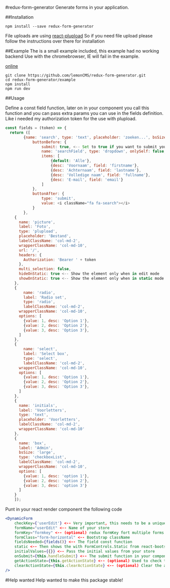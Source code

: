 #redux-form-generator
Generate forms in your application.

##Installation
````
npm install --save redux-form-generator
````

File uploads are using [react-plupload](https://github.com/lemonCMS/react-plupload)
So if you need file upload please follow the instructions over there for installation

##Example
The is a small example included, this example had no working backend
Use with the chromebrowser, IE will fail in the example.

[online](http://redux-form-generator.babyblox.nl)


````
git clone https://github.com/lemonCMS/redux-form-generator.git
cd redux-form-generator/example
npm install
npm run dev
````


##Usage

Define a const field function, later on in your component you call this function and you can pass extra params you can use in the fields definition. 
Like i needed my authorization token for the use with plupload.

````javascript
const fields = (token) => {
  return ([
		{name: 'search', type: 'text', placeholder: 'zoeken...', bsSize: 'large',
			buttonBefore: {
				submit: true, <-- Set to true if you want to submit your form after you made a selection
				name: 'searchField', type: 'dropdown', onlySelf: false,
				items: [
					{default: 'Alle'},
					{desc: 'Voornaam', field: 'firstname'},
					{desc: 'Achternaam', field: 'lastname'},
					{desc: 'Volledige naam', field: 'fullname'},
					{desc: 'E-mail', field: 'email'}
				]
			},
			buttonAfter: {
				type: 'submit',
				value: <i className="fa fa-search"></i>
			}
		}, 
    {
      name: 'picture',
      label: 'Foto',
      type: 'plupload',
      placeholder: 'Bestand',
      labelClassName: 'col-md-2',
      wrapperClassName: 'col-md-10',
      url: '/',
      headers: {
        Authorization: 'Bearer ' + token
      },
      multi_selection: false,
      hideOnStatic: true <-- Show the element only when in edit mode
      showOnStatic: true <-- Show the element only when in static mode 
    },
    {
    	name: 'radio',
    	label: 'Radio set',
    	type: 'radio',
    	labelClassName: 'col-md-2',
      wrapperClassName: 'col-md-10',
      options: [
      	{value: 1, desc: 'Option 1'},
      	{value: 2, desc: 'Option 2'},
      	{value: 3, desc: 'Option 3'},
      ]
    },
    {
    	name: 'select',
    	label: 'Select box',
    	type: 'select',
    	labelClassName: 'col-md-2',
      wrapperClassName: 'col-md-10',
      options: [
      	{value: 1, desc: 'Option 1'},
      	{value: 2, desc: 'Option 2'},
      	{value: 3, desc: 'Option 3'},
      ]
    },    
    {
      name: 'initials',
      label: 'Voorletters',
      type: 'text',
      placeholder: 'Voorletters',
      labelClassName: 'col-md-2',
      wrapperClassName: 'col-md-10'
    },
    {
      name: 'box',
      label: 'Admin',
      bsSize: 'large',
      type: 'checkboxList',
      labelClassName: 'col-md-2',
      wrapperClassName: 'col-md-10',
      options: [
        {value: 1, desc: 'option 1'},
        {value: 2, desc: 'option 2'},
        {value: 3, desc: 'option 3'}
      ]
    }    
    ]);
````

Punt in your react render component the following code

````jsx
<DynamicForm
	checkKey={'userEdit'} <-- Very important, this needs to be a unique and always the same
	formName="userEdit" <-- Name of your store 
	formKey="formkey" <-- (optional) redux formKey fort multiple forms
	formClass="form-horizontal" <-- Bootstrap className 
	fieldsNeeded={fields()} <-- The field const function
	static <-- Then shows the with FormControls.Static from react-bootstrap
	initialValues={{}} <-- Pass the initial values from your store 
	onSubmit={this.handleSubmit} <-- The submit function in your component to handle submit
	getActionState={this.getActionState} <-- (optional) Used to check the state of your reducer
	clearActionState={this.clearActionState} <-- (optional) Clear the action state before submitting
/>
````

#Help wanted
Help wanted to make this package stable!
